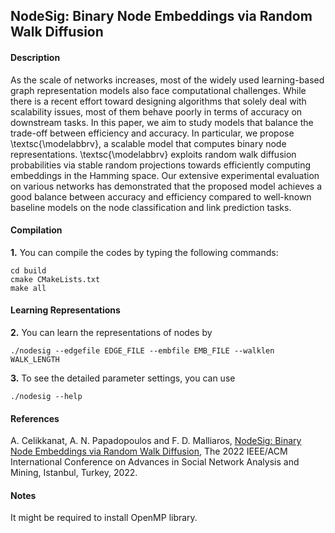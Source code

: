 ## NodeSig: Binary Node Embeddings via Random Walk Diffusion

#### Description
As the scale of networks increases, most of the widely used learning-based graph representation models also face computational challenges. While there is a recent effort toward designing algorithms that solely deal with scalability issues, most of them behave poorly in terms of accuracy on downstream tasks. In this paper, we aim to study models that balance the trade-off between efficiency and accuracy. In particular, we propose \textsc{\modelabbrv}, a  scalable model that computes binary node representations. \textsc{\modelabbrv} exploits random walk diffusion probabilities via stable random projections towards efficiently computing embeddings in the Hamming space. Our extensive experimental evaluation on various networks has demonstrated that the proposed model achieves a good balance between accuracy and efficiency compared to well-known baseline models on the node classification and link prediction tasks.

#### Compilation

**1.** You can compile the codes by typing the following commands:
```
cd build
cmake CMakeLists.txt
make all
```
#### Learning Representations

**2.** You can learn the representations of nodes by
```
./nodesig --edgefile EDGE_FILE --embfile EMB_FILE --walklen WALK_LENGTH 
```
**3.** To see the detailed parameter settings, you can use
```
./nodesig --help
```

#### References
A. Celikkanat, A. N. Papadopoulos and F. D. Malliaros, [NodeSig: Binary Node Embeddings via Random Walk Diffusion](.), The 2022 IEEE/ACM International Conference on Advances in Social Network Analysis and Mining, Istanbul, Turkey, 2022.


#### Notes
It might be required to install OpenMP library.
